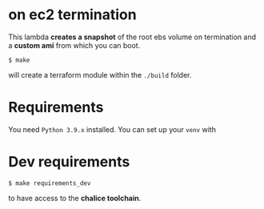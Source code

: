 # on ec2 termination

This lambda **creates a snapshot** of the root ebs volume on termination
and a **custom ami** from which you can boot.

```
$ make
```

will create a terraform module within the `./build` folder.

# Requirements

You need `Python 3.9.x` installed.
You can set up your `venv` with


# Dev requirements

```
$ make requirements_dev
```

to have access to the **chalice toolchain**.
